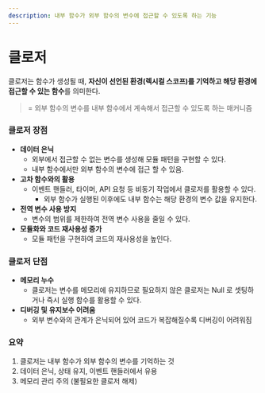 ```yaml
---
description: 내부 함수가 외부 함수의 변수에 접근할 수 있도록 하는 기능
---
```


# 클로저

클로저는 함수가 생성될 때, **자신이 선언된 환경(렉시컬 스코프)를 기억하고 해당 환경에 접근할 수 있는 함수**를 의미한다.

> \= 외부 함수의 변수를 내부 함수에서 계속해서 접근할 수 있도록 하는 매커니즘



### 클로저 장점

* **데이터 은닉**
  * 외부에서 접근할 수 없는 변수를 생성해 모듈 패턴을 구현할 수 있다.
  * 내부 함수에서만 외부 함수의 변수에 접근 할 수 있음.
* **고차 함수와의 활용**
  * 이벤트 핸들러, 타이머, API 요청 등 비동기 작업에서 클로저를 활용할 수 있다.
    * 외부 함수가 실행된 이후에도 내부 함수는 해당 환경의 변수 값을 유지한다.
* **전역 변수 사용 방지**
  * 변수의 범위를 제한하여 전역 변수 사용을 줄일 수 있다.
* **모듈화와 코드 재사용성 증가**
  * 모듈 패턴을 구현하여 코드의 재사용성을 높인다.



### 클로저 단점

* **메모리 누수**
  * 클로저는 변수를 메모리에 유지하므로 필요하지 않은 클로저는 Null 로 셋팅하거나 즉시 실행 함수를 활용할 수 있다.&#x20;
* **디버깅 및 유지보수 어려움**
  * 외부 변수와의 관계가 은닉되어 있어 코드가 복잡해질수록 디버깅이 어려워짐



### 요약

1. 클로저는 내부 함수가 외부 함수의 변수를 기억하는 것
2. 데이터 은닉, 상태 유지, 이벤트 핸들러에서 유용
3. &#x20;메모리 관리 주의 (불필요한 클로저 해제)







